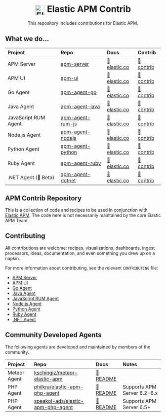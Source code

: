 <h1 align='center'><img src='apm-logo.svg' alt='Elastic APM' width='32' valign='middle' /> Elastic APM Contrib</h1>

<p align='center'>This repository includes contributions for Elastic APM.</p>

## What we do…

| Project                   | Repo                 | Docs                                    | Contrib                        |
| :------------------------ | :------------------- | :-------------------------------------- | :----------------------------- |
| APM Server                | [apm-server][]       | [📘 elastic.co][apm-server-docs]        | [📂 contrib](apm-server)       |
| APM UI                    | [apm-ui][]           | [📘 elastic.co][apm-ui-docs]            | [📂 contrib](apm-ui)           |
| Go Agent                  | [apm-agent-go][]     | [📘 elastic.co][apm-agent-go-docs]      | [📂 contrib](apm-agent-go)     |
| Java Agent                | [apm-agent-java][]   | [📘 elastic.co][apm-agent-java-docs]    | [📂 contrib](apm-agent-java)   |
| JavaScript RUM Agent      | [apm-agent-rum-js][] | [📘 elastic.co][apm-agent-js-base-docs] | [📂 contrib](apm-agent-rum-js) |
| Node.js Agent             | [apm-agent-nodejs][] | [📘 elastic.co][apm-agent-nodejs-docs]  | [📂 contrib](apm-agent-nodejs) |
| Python Agent              | [apm-agent-python][] | [📘 elastic.co][apm-agent-python-docs]  | [📂 contrib](apm-agent-python) |
| Ruby Agent                | [apm-agent-ruby][]   | [📘 elastic.co][apm-agent-ruby-docs]    | [📂 contrib](apm-agent-ruby)   |
| .NET Agent (🚧 Beta)      | [apm-agent-dotnet][] | [📘 elastic.co][apm-agent-dotnet-docs]  | [📂 contrib](apm-agent-dotnet) |

## APM Contrib Repository

This is a collection of code and recipes to be used in conjunction with [Elastic APM](https://www.elastic.co/solutions/apm). The code here is not necessarily maintained by the core Elastic APM Team. 

## Contributing

All contributions are welcome: recipes, visualizations, dashboards, ingest processors, ideas, documentation, and even something you drew up on a napkin.

For more information about contributing, see the relevant `CONTRIBUTING` file:

* [APM Server](https://github.com/elastic/apm-server/blob/master/CONTRIBUTING.md)
* [APM UI](https://github.com/elastic/kibana/blob/master/CONTRIBUTING.md)
* [Go Agent](https://github.com/elastic/apm-agent-go/blob/master/CONTRIBUTING.md)
* [Java Agent](https://github.com/elastic/apm-agent-java/blob/master/CONTRIBUTING.md)
* [JavaScript RUM Agent](https://github.com/elastic/apm-agent-rum-js/blob/master/CONTRIBUTING.md)
* [Node.js Agent](https://github.com/elastic/apm-agent-nodejs/blob/master/CONTRIBUTING.md)
* [Python Agent](https://github.com/elastic/apm-agent-python/blob/master/CONTRIBUTING.md)
* [Ruby Agent](https://github.com/elastic/apm-agent-ruby/blob/master/CONTRIBUTING.md)
* [.NET Agent](https://github.com/elastic/apm-agent-dotnet/blob/master/CONTRIBUTING.md)

## Community Developed Agents

The following agents are developed and maintained by members of the community.

| Project      | Repo                                                       | Docs                                    | Notes                       |
| :----------- | :--------------------------------------------------------- | :-------------------------------------- | :-------------------------- |
| Meteor Agent | [kschingiz/meteor-elastic-apm][apm-agent-meteor]           | [📘 README][apm-agent-meteor-docs]      |                             |
| PHP Agent    | [philkra/elastic-apm-php-agent][apm-agent-php-philkra]     | [📘 README][apm-agent-php-philkra-docs] | Supports APM Server 6.2-6.x |
| PHP Agent    | [speakol-ads/elastic-apm-php-agent][apm-agent-php-speakol] | [📘 README][apm-agent-php-speakol-docs] | Supports APM Server 6.5+    |

[apm-server]: https://github.com/elastic/apm-server
[apm-server-docs]: https://www.elastic.co/guide/en/apm/server/current/index.html

[apm-ui]: https://github.com/elastic/kibana/tree/master/x-pack/plugins/apm
[apm-ui-docs]: https://www.elastic.co/guide/en/kibana/current/xpack-apm.html

[apm-agent-go]: https://github.com/elastic/apm-agent-go
[apm-agent-go-docs]: https://www.elastic.co/guide/en/apm/agent/go/current/index.html

[apm-agent-java]: https://github.com/elastic/apm-agent-java
[apm-agent-java-docs]: https://www.elastic.co/guide/en/apm/agent/java/current/index.html

[apm-agent-rum-js]: https://github.com/elastic/apm-agent-rum-js
[apm-agent-js-base-docs]: https://www.elastic.co/guide/en/apm/agent/js-base/current/index.html

[apm-agent-nodejs]: https://github.com/elastic/apm-agent-nodejs
[apm-agent-nodejs-docs]: https://www.elastic.co/guide/en/apm/agent/nodejs/current/index.html

[apm-agent-python]: https://github.com/elastic/apm-agent-python
[apm-agent-python-docs]: https://www.elastic.co/guide/en/apm/agent/python/current/index.html

[apm-agent-ruby]: https://github.com/elastic/apm-agent-ruby
[apm-agent-ruby-docs]: https://www.elastic.co/guide/en/apm/agent/ruby/current/index.html

[apm-agent-dotnet-docs]: https://www.elastic.co/guide/en/apm/agent/dotnet/current/index.html
[apm-agent-dotnet]: https://github.com/elastic/apm-agent-dotnet

[apm-agent-meteor]: https://github.com/kschingiz/meteor-elastic-apm
[apm-agent-meteor-docs]: https://github.com/kschingiz/meteor-elastic-apm#readme

[apm-agent-php-philkra]: https://github.com/philkra/elastic-apm-php-agent
[apm-agent-php-philkra-docs]: https://github.com/philkra/elastic-apm-php-agent#readme
[apm-agent-php-speakol]: https://github.com/speakol-ads/elastic-apm-php-agent
[apm-agent-php-speakol-docs]: https://github.com/speakol-ads/elastic-apm-php-agent#readme
